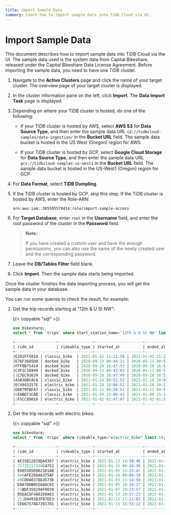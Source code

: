 ```yaml
---
title: Import Sample Data
summary: Learn how to import sample data into TiDB Cloud via UI.
---
```


# Import Sample Data

This document describes how to import sample data into TiDB Cloud via the UI. The sample data used is the system data from Capital Bikeshare, released under the Capital Bikeshare Data License Agreement. Before importing the sample data, you need to have one TiDB cluster.

1. Navigate to the **Active Clusters** page and click the name of your target cluster. The overview page of your target cluster is displayed.
2. In the cluster information pane on the left, click **Import**. The **Data Import Task** page is displayed.
3. Depending on where your TiDB cluster is hosted, do one of the following:

    - If your TiDB cluster is hosted by AWS, select **AWS S3** for **Data Source Type**, and then enter the sample data URL `s3://tidbcloud-samples/data-ingestion/` in the **Bucket URL** field. The sample data bucket is hosted in the US West (Oregon) region for AWS.

    - If your TiDB cluster is hosted by GCP, select **Google Cloud Storage** for **Data Source Type**, and then enter the sample data URL `gcs://tidbcloud-samples-us-west1` in the **Bucket URL** field. The sample data bucket is hosted in the US-West1 (Oregon) region for GCP.

4. For **Data Format**, select **TiDB Dumpling**.

5. If the TiDB cluster is hosted by GCP, skip this step. If the TiDB cluster is hosted by AWS, enter the Role-ARN:

    ```
    arn:aws:iam::385595570414:role/import-sample-access
    ```

6. For **Target Database**, enter `root` in the **Username** field, and enter the root password of the cluster in the **Password** field.

    > **Note:**
    >
    > If you have created a custom user and have the enough permissions, you can also use the name of the newly created user and the corresponding password.

7. Leave the **DB/Tables Filter** field blank.

8. Click **Import**. Then the sample data starts being imported.

Once the cluster finishes the data importing process, you will get the sample data in your database.

You can run some queries to check the result, for example:

1. Get the trip records starting at "12th & U St NW":

    {{< copyable "sql" >}}

    ```sql
    use bikeshare;
    select * from `trips` where start_station_name='12th & U St NW' limit 10;
    ```

    ```sql
    +------------------+---------------+---------------------+---------------------+--------------------+------------------+-------------------------------------------+----------------+-----------+------------+-----------+------------+---------------+
    | ride_id          | rideable_type | started_at          | ended_at            | start_station_name | start_station_id | end_station_name                          | end_station_id | start_lat | start_lng  | end_lat   | end_lng    | member_casual |
    +------------------+---------------+---------------------+---------------------+--------------------+------------------+-------------------------------------------+----------------+-----------+------------+-----------+------------+---------------+
    |E291FF5018 | classic_bike  | 2021-01-02 11:12:38 | 2021-01-02 11:23:47 | 12th & U St NW     |            31268 | 7th & F St NW / National Portrait Gallery |          31232 | 38.916786 |  -77.02814 |  38.89728 | -77.022194 | member
    |E76F3605D0 | docked_bike   | 2020-09-13 00:44:11 | 2020-09-13 00:59:38 | 12th & U St NW     |            31268 | 17th St & Massachusetts Ave NW            |          31267 | 38.916786 |  -77.02814 | 38.908142 |  -77.03836 | casual
    |FFF0B75414 | docked_bike   | 2020-09-28 16:47:53 | 2020-09-28 16:57:30 | 12th & U St NW     |            31268 | 17th St & Massachusetts Ave NW            |          31267 | 38.916786 |  -77.02814 | 38.908142 |  -77.03836 | casual
    |C3F2C16949 | docked_bike   | 2020-09-13 00:42:03 | 2020-09-13 00:59:43 | 12th & U St NW     |            31268 | 17th St & Massachusetts Ave NW            |          31267 | 38.916786 |  -77.02814 | 38.908142 |  -77.03836 | casual
    |1C7EC91629 | docked_bike   | 2020-09-28 16:47:49 | 2020-09-28 16:57:26 | 12th & U St NW     |            31268 | 17th St & Massachusetts Ave NW            |          31267 | 38.916786 |  -77.02814 | 38.908142 |  -77.03836 | member
    |A3A38BCACA | classic_bike  | 2021-01-14 09:52:53 | 2021-01-14 10:00:51 | 12th & U St NW     |            31268 | 10th & E St NW                            |          31256 | 38.916786 |  -77.02814 | 38.895912 |  -77.02606 | member
    |EC4943257E | electric_bike | 2021-01-28 10:06:52 | 2021-01-28 10:16:28 | 12th & U St NW     |            31268 | 10th & E St NW                            |          31256 | 38.916843 | -77.028206 |  38.89607 |  -77.02608 | member
    |D4070FBFA7 | classic_bike  | 2021-01-12 09:50:51 | 2021-01-12 09:59:41 | 12th & U St NW     |            31268 | 10th & E St NW                            |          31256 | 38.916786 |  -77.02814 | 38.895912 |  -77.02606 | member
    |6EABEF3CAB | classic_bike  | 2021-01-09 15:00:43 | 2021-01-09 15:18:30 | 12th & U St NW     |            31268 | 1st & M St NE                             |          31603 | 38.916786 |  -77.02814 | 38.905697 | -77.005486 | member
    |2F5CC89018 | electric_bike | 2021-01-02 01:47:07 | 2021-01-02 01:58:29 | 12th & U St NW     |            31268 | 3rd & H St NE                             |          31616 | 38.916836 |  -77.02815 |  38.90074 |  -77.00219 | member
    +------------------+---------------+---------------------+---------------------+--------------------+------------------+-------------------------------------------+----------------+-----------+------------+-----------+------------+---------------+
    ```

2. Get the trip records with electric bikes:

    {{< copyable "sql" >}}

    ```sql
    use bikeshare;
    select * from `trips` where rideable_type="electric_bike" limit 10;
    ```

    ```sql
    +------------------+---------------+---------------------+---------------------+----------------------------------------+------------------+-------------------------------------------------------+----------------+-----------+------------+-----------+------------+---------------+
    | ride_id          | rideable_type | started_at          | ended_at            | start_station_name                     | start_station_id | end_station_name                                      | end_station_id | start_lat | start_lng  | end_lat   | end_lng    | member_casual |
    +------------------+---------------+---------------------+---------------------+----------------------------------------+------------------+-------------------------------------------------------+----------------+-----------+------------+-----------+------------+---------------+
    | AF15B12839DA4367 | electric_bike | 2021-01-23 14:50:46 | 2021-01-23 14:59:55 | Columbus Circle / Union Station        |            31623 | 15th & East Capitol St NE                             |          31630 |   38.8974 |  -77.00481 | 38.890       |76.98354 | member
    | 7173E217338C4752 | electric_bike | 2021-01-15 08:28:38 | 2021-01-15 08:33:49 | 37th & O St NW / Georgetown University |            31236 | 34th St & Wisconsin Ave NW                            |          31226 | 38.907825 | -77.071655 | 38.916       |-77.0683 | member
    | E665505ED621D1AB | electric_bike | 2021-01-05 13:25:47 | 2021-01-05 13:35:58 | N Lynn St & Fairfax Dr                 |            31917 | 34th St & Wisconsin Ave NW                            |          31226 |  38.89359 |  -77.07089 | 38.916       |77.06829 | member
    | 646AFE266A6375AF | electric_bike | 2021-01-16 00:08:10 | 2021-01-16 00:35:58 | 7th St & Massachusetts Ave NE          |            31647 | 34th St & Wisconsin Ave NW                            |          31226 | 38.892235 | -76.996025 |  38.91       |7.068245 | member
    | 40CDDA0378E45736 | electric_bike | 2021-01-03 11:14:50 | 2021-01-03 11:26:04 | N Lynn St & Fairfax Dr                 |            31917 | 34th St & Wisconsin Ave NW                            |          31226 | 38.893734 |  -77.07096 | 38.916       |7.068275 | member
    | E0A7DDB0CE680C01 | electric_bike | 2021-01-05 18:18:17 | 2021-01-05 19:04:11 | Maine Ave & 7th St SW                  |            31609 | Smithsonian-National Mall / Jefferson Dr & 12th St SW |          31248 | 38.878727 |  -77.02304 |   38.8       |7.028755 | casual
    | 71BDF35029AF0039 | electric_bike | 2021-01-07 10:23:57 | 2021-01-07 10:59:43 | 10th & K St NW                         |            31263 | East West Hwy & Blair Mill Rd                         |          32019 |  38.90279 |  -77.02633 | 38.990       |77.02937 | member
    | D5EACDF488260A61 | electric_bike | 2021-01-13 20:57:23 | 2021-01-13 21:04:19 | 8th & H St NE                          |            31661 | 15th & East Capitol St NE                             |          31630 |  38.89985 | -76.994835 |  38.88       |76.98345 | member
    | 211D449363FB7EE3 | electric_bike | 2021-01-15 17:22:02 | 2021-01-15 17:35:49 | 7th & K St NW                          |            31653 | 15th & East Capitol St NE                             |          31630 |  38.90216 |   -77.0211 |  38.88       |76.98357 | casual
    | CE667578A7291701 | electric_bike | 2021-01-15 16:55:12 | 2021-01-15 17:38:26 | East West Hwy & 16th St                |            32056 | East West Hwy & Blair Mill Rd                         |          32019 | 38.995674 |  -77.03868 | 38.990       |77.02953 | casual
    +------------------+---------------+---------------------+---------------------+----------------------------------------+------------------+-------------------------------------------------------+----------------+-----------+------------+-----------+------------+---------------+
    ```
